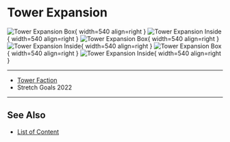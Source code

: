 # Tower Expansion

![Tower Expansion Box](../assets/content-tower_expansion-box.webp){ width=540 align=right }
![Tower Expansion Inside](../assets/content-tower_expansion-inside.webp){ width=540 align=right }
![Tower Expansion Box](../assets/content-stretch_goals_props_and_neutral_units-box.webp){ width=540 align=right }
![Tower Expansion Inside](../assets/content-stretch_goals_props_and_neutral_units-inside.webp){ width=540 align=right }
![Tower Expansion Box](../assets/content-stretch_goals_faction_units-box.webp){ width=540 align=right }
![Tower Expansion Inside](../assets/content-stretch_goals_faction_units-inside.webp){ width=540 align=right }
___
- [Tower Faction](../towns/tower.md)
- Stretch Goals 2022
___


## See Also

- [List of Content](index.md)

